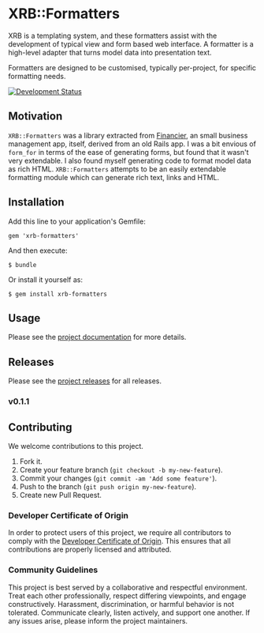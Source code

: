 # XRB::Formatters

XRB is a templating system, and these formatters assist with the development
of typical view and form based web interface. A formatter is a high-level
adapter that turns model data into presentation text.

Formatters are designed to be customised, typically per-project, for specific
formatting needs.

[![Development Status](https://github.com/socketry/xrb-formatters/workflows/Test/badge.svg)](https://github.com/socketry/xrb-formatters/actions?workflow=Test)

## Motivation

`XRB::Formatters` was a library extracted from [Financier](https://github.com/ioquatix/financier), an small business management app, itself, derived from an old Rails app. I was a bit envious of `form_for` in terms of the ease of generating forms, but found that it wasn't very extendable. I also found myself generating code to format model data as rich HTML. `XRB::Formatters` attempts to be an easily extendable formatting module which can generate rich text, links and HTML.

## Installation

Add this line to your application's Gemfile:

    gem 'xrb-formatters'

And then execute:

    $ bundle

Or install it yourself as:

    $ gem install xrb-formatters

## Usage

Please see the [project documentation](https://github.com/ioquatix/xrb-formatters) for more details.

## Releases

Please see the [project releases](https://github.com/ioquatix/xrb-formattersreleases/index) for all releases.

### v0.1.1

## Contributing

We welcome contributions to this project.

1.  Fork it.
2.  Create your feature branch (`git checkout -b my-new-feature`).
3.  Commit your changes (`git commit -am 'Add some feature'`).
4.  Push to the branch (`git push origin my-new-feature`).
5.  Create new Pull Request.

### Developer Certificate of Origin

In order to protect users of this project, we require all contributors to comply with the [Developer Certificate of Origin](https://developercertificate.org/). This ensures that all contributions are properly licensed and attributed.

### Community Guidelines

This project is best served by a collaborative and respectful environment. Treat each other professionally, respect differing viewpoints, and engage constructively. Harassment, discrimination, or harmful behavior is not tolerated. Communicate clearly, listen actively, and support one another. If any issues arise, please inform the project maintainers.
